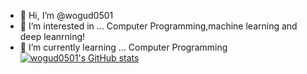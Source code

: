 - 👋 Hi, I’m @wogud0501
- 👀 I’m interested in ... Computer Programming,machine learning and deep leanrning!
- 🌱 I’m currently learning ... Computer Programming
[![wogud0501's GitHub stats](https://github-readme-stats.vercel.app/api/wogud0501)](https://github.com/anuraghazra/github-readme-stats)
